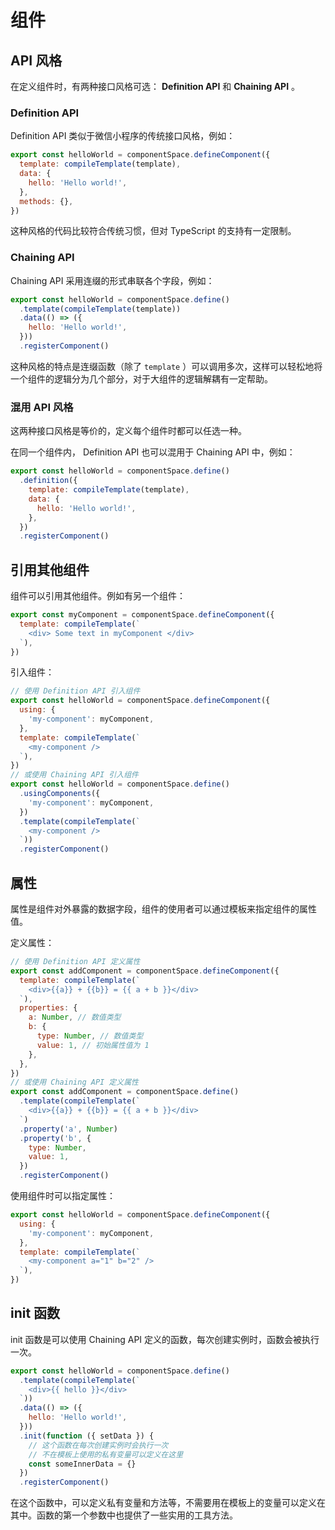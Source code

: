 # 组件

## API 风格

在定义组件时，有两种接口风格可选： **Definition API** 和 **Chaining API** 。

### Definition API

Definition API 类似于微信小程序的传统接口风格，例如：

```js
export const helloWorld = componentSpace.defineComponent({
  template: compileTemplate(template),
  data: {
    hello: 'Hello world!',
  },
  methods: {},
})
```

这种风格的代码比较符合传统习惯，但对 TypeScript 的支持有一定限制。

### Chaining API

Chaining API 采用连缀的形式串联各个字段，例如：

```js
export const helloWorld = componentSpace.define()
  .template(compileTemplate(template))
  .data(() => ({
    hello: 'Hello world!',
  }))
  .registerComponent()
```

这种风格的特点是连缀函数（除了 `template` ）可以调用多次，这样可以轻松地将一个组件的逻辑分为几个部分，对于大组件的逻辑解耦有一定帮助。

### 混用 API 风格

这两种接口风格是等价的，定义每个组件时都可以任选一种。

在同一个组件内， Definition API 也可以混用于 Chaining API 中，例如：

```js
export const helloWorld = componentSpace.define()
  .definition({
    template: compileTemplate(template),
    data: {
      hello: 'Hello world!',
    },
  })
  .registerComponent()
```

## 引用其他组件

组件可以引用其他组件。例如有另一个组件：

```js
export const myComponent = componentSpace.defineComponent({
  template: compileTemplate(`
    <div> Some text in myComponent </div>
  `),
})
```

引入组件：

```js
// 使用 Definition API 引入组件
export const helloWorld = componentSpace.defineComponent({
  using: {
    'my-component': myComponent,
  },
  template: compileTemplate(`
    <my-component />
  `),
})
// 或使用 Chaining API 引入组件
export const helloWorld = componentSpace.define()
  .usingComponents({
    'my-component': myComponent,
  })
  .template(compileTemplate(`
    <my-component />
  `))
  .registerComponent()
```

## 属性

属性是组件对外暴露的数据字段，组件的使用者可以通过模板来指定组件的属性值。

定义属性：

```js
// 使用 Definition API 定义属性
export const addComponent = componentSpace.defineComponent({
  template: compileTemplate(`
    <div>{{a}} + {{b}} = {{ a + b }}</div>
  `),
  properties: {
    a: Number, // 数值类型
    b: {
      type: Number, // 数值类型
      value: 1, // 初始属性值为 1
    },
  },
})
// 或使用 Chaining API 定义属性
export const addComponent = componentSpace.define()
  .template(compileTemplate(`
    <div>{{a}} + {{b}} = {{ a + b }}</div>
  `)
  .property('a', Number)
  .property('b', {
    type: Number,
    value: 1,
  })
  .registerComponent()
```

使用组件时可以指定属性：

```js
export const helloWorld = componentSpace.defineComponent({
  using: {
    'my-component': myComponent,
  },
  template: compileTemplate(`
    <my-component a="1" b="2" />
  `),
})
```

## init 函数

init 函数是可以使用 Chaining API 定义的函数，每次创建实例时，函数会被执行一次。

```js
export const helloWorld = componentSpace.define()
  .template(compileTemplate(`
    <div>{{ hello }}</div>
  `))
  .data(() => ({
    hello: 'Hello world!',
  }))
  .init(function ({ setData }) {
    // 这个函数在每次创建实例时会执行一次
    // 不在模板上使用的私有变量可以定义在这里
    const someInnerData = {}
  })
  .registerComponent()
```

在这个函数中，可以定义私有变量和方法等，不需要用在模板上的变量可以定义在其中。函数的第一个参数中也提供了一些实用的工具方法。
